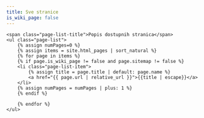 ```yaml
---
title: Sve stranice
is_wiki_page: false
---
```


<div class="git-wiki-page-list">

    <span class="page-list-title">Popis dostupnih stranica</span>
    <ul class="page-list">
        {% assign numPages=0 %}
        {% assign items = site.html_pages | sort_natural %}
        {% for page in items %}
        {% if page.is_wiki_page != false and page.sitemap != false %}
        <li class="page-list-item">
            {% assign title = page.title | default: page.name %}
            <a href="{{ page.url | relative_url }}">{{title | escape}}</a>
        </li>
        {% assign numPages = numPages | plus: 1 %}
        {% endif %}

        {% endfor %}
    </ul>

</div>
